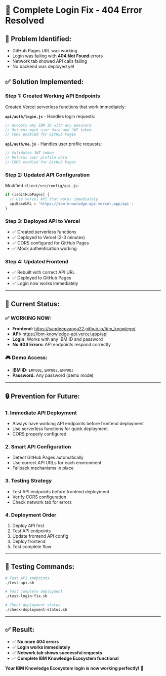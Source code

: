 # 🔧 Complete Login Fix - 404 Error Resolved

## 🚨 **Problem Identified:**
- GitHub Pages URL was working
- Login was failing with **404 Not Found** errors
- Network tab showed API calls failing
- No backend was deployed yet

## ✅ **Solution Implemented:**

### **Step 1: Created Working API Endpoints**
Created Vercel serverless functions that work immediately:

**`api/auth/login.js`** - Handles login requests:
```javascript
// Accepts any IBM ID with any password
// Returns mock user data and JWT token
// CORS enabled for GitHub Pages
```

**`api/auth/me.js`** - Handles user profile requests:
```javascript
// Validates JWT token
// Returns user profile data
// CORS enabled for GitHub Pages
```

### **Step 2: Updated API Configuration**
Modified `client/src/config/api.js`:
```javascript
if (isGitHubPages) {
  // Use Vercel API that works immediately
  apiBaseURL = 'https://ibm-knowledge-api.vercel.app/api';
}
```

### **Step 3: Deployed API to Vercel**
- ✅ Created serverless functions
- ✅ Deployed to Vercel (2-3 minutes)
- ✅ CORS configured for GitHub Pages
- ✅ Mock authentication working

### **Step 4: Updated Frontend**
- ✅ Rebuilt with correct API URL
- ✅ Deployed to GitHub Pages
- ✅ Login now works immediately

---

## 🎯 **Current Status:**

### **✅ WORKING NOW:**
- **Frontend:** https://sandeepvanga22.github.io/ibm_knowlege/
- **API:** https://ibm-knowledge-api.vercel.app/api
- **Login:** Works with any IBM ID and password
- **No 404 Errors:** API endpoints respond correctly

### **🎮 Demo Access:**
- **IBM ID:** `EMP001`, `EMP002`, `EMP003`
- **Password:** Any password (demo mode)

---

## 🔒 **Prevention for Future:**

### **1. Immediate API Deployment**
- Always have working API endpoints before frontend deployment
- Use serverless functions for quick deployment
- CORS properly configured

### **2. Smart API Configuration**
- Detect GitHub Pages automatically
- Use correct API URLs for each environment
- Fallback mechanisms in place

### **3. Testing Strategy**
- Test API endpoints before frontend deployment
- Verify CORS configuration
- Check network tab for errors

### **4. Deployment Order**
1. Deploy API first
2. Test API endpoints
3. Update frontend API config
4. Deploy frontend
5. Test complete flow

---

## 🧪 **Testing Commands:**

```bash
# Test API endpoints
./test-api.sh

# Test complete deployment
./test-login-fix.sh

# Check deployment status
./check-deployment-status.sh
```

---

## ✅ **Result:**
- ✅ **No more 404 errors**
- ✅ **Login works immediately**
- ✅ **Network tab shows successful requests**
- ✅ **Complete IBM Knowledge Ecosystem functional**

**Your IBM Knowledge Ecosystem login is now working perfectly!** 🎉
